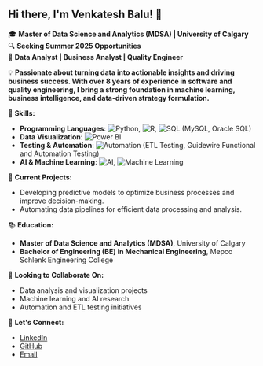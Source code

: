 ## Hi there, I'm Venkatesh Balu! 👋

🎓 **Master of Data Science and Analytics (MDSA) | University of Calgary**  
🔍 **Seeking Summer 2025 Opportunities**  
💼 **Data Analyst | Business Analyst | Quality Engineer**  

💡 **Passionate about turning data into actionable insights and driving business success. With over 8 years of experience in software and quality engineering, I bring a strong foundation in machine learning, business intelligence, and data-driven strategy formulation.**  

🔧 **Skills:**
- **Programming Languages**: ![Python](https://img.shields.io/badge/-Python-3776AB?style=flat-square&logo=python&logoColor=white), ![R](https://img.shields.io/badge/-R-276DC3?style=flat-square&logo=r&logoColor=white), ![SQL](https://img.shields.io/badge/-SQL-4479A1?style=flat-square&logo=sql&logoColor=white) (MySQL, Oracle SQL)
- **Data Visualization**: ![Power BI](https://img.shields.io/badge/-Power%20BI-F2C811?style=flat-square&logo=power-bi&logoColor=black)
- **Testing & Automation**: ![Automation](https://img.shields.io/badge/-Automation-FF6F00?style=flat-square&logo=automated-qa&logoColor=white) (ETL Testing, Guidewire Functional and Automation Testing)
- **AI & Machine Learning**: ![AI](https://img.shields.io/badge/-AI-007ACC?style=flat-square&logo=artificial-intelligence&logoColor=white), ![Machine Learning](https://img.shields.io/badge/-Machine%20Learning-2C2D72?style=flat-square&logo=ml&logoColor=white)

🔭 **Current Projects:**
- Developing predictive models to optimize business processes and improve decision-making.
- Automating data pipelines for efficient data processing and analysis.

📚 **Education:**
- **Master of Data Science and Analytics (MDSA)**, University of Calgary
- **Bachelor of Engineering (BE) in Mechanical Engineering**, Mepco Schlenk Engineering College

🌱 **Looking to Collaborate On:**
- Data analysis and visualization projects
- Machine learning and AI research
- Automation and ETL testing initiatives

💬 **Let's Connect:**
- [LinkedIn](https://www.linkedin.com/in/venkateshbalus/)
- [GitHub](https://github.com/venkateshsoundar)
- [Email](mailto:venkimech1992@gmail.com)
